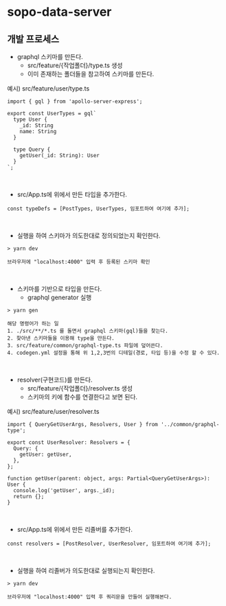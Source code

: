 # sopo-data-server

## 개발 프로세스  

- graphql 스키마를 만든다.  
  - src/feature/{작업폴더}/type.ts 생성  
  - 이미 존재하는 폴더들을 참고하여 스키마를 만든다.  

예시) src/feature/user/type.ts
```  
import { gql } from 'apollo-server-express';

export const UserTypes = gql`
  type User {
    _id: String
    name: String
  }

  type Query {
    getUser(_id: String): User
  }
`;

```  

&nbsp;

- src/App.ts에 위에서 만든 타입을 추가한다.  
```  
const typeDefs = [PostTypes, UserTypes, 임포트하여 여기에 추가];
```  

&nbsp;

- 실행을 하여 스키마가 의도한대로 정의되었는지 확인한다.
```  
> yarn dev

브라우저에 "localhost:4000" 입력 후 등록된 스키마 확인
```  

&nbsp;

- 스키마를 기반으로 타입을 만든다.   
  - graphql generator 실행  

```  
> yarn gen

해당 명령어가 하는 일
1. ./src/**/*.ts 를 돌면서 graphql 스키마(gql)들을 찾는다.  
2. 찾아낸 스키마들을 이용해 type을 만든다.  
3. src/feature/common/graphql-type.ts 파일에 덮어쓴다.  
4. codegen.yml 설정을 통해 위 1,2,3번의 디테일(경로, 타입 등)을 수정 할 수 있다.
```  

&nbsp;

- resolver(구현코드)를 만든다.  
  - src/feature/{작업폴더}/resolver.ts 생성  
  - 스키마의 키에 함수를 연결한다고 보면 된다.  

예시) src/feature/user/resolver.ts
```  
import { QueryGetUserArgs, Resolvers, User } from '../common/graphql-type';

export const UserResolver: Resolvers = {
  Query: {
    getUser: getUser,
  },
};

function getUser(parent: object, args: Partial<QueryGetUserArgs>): User {
  console.log('getUser', args._id);
  return {};
}
```  

&nbsp;

- src/App.ts에 위에서 만든 리졸버를 추가한다.  
```  
const resolvers = [PostResolver, UserResolver, 임포트하여 여기에 추가];
``` 

&nbsp;

- 실행을 하여 리졸버가 의도한대로 실행되는지 확인한다.
```  
> yarn dev

브라우저에 "localhost:4000" 입력 후 쿼리문을 만들어 실행해본다.
```  
